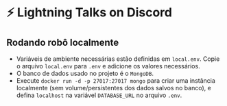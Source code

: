 # ⚡️ Lightning Talks on Discord

## Rodando robô localmente
- Variáveis de ambiente necessárias estão definidas em `local.env`. Copie o arquivo `local.env` para `.env` e adicione os valores necessários.
- O banco de dados usado no projeto é o `MongoDB`.
- Execute `docker run -d -p 27017:27017 mongo` para criar uma instância localmente (sem volume/persistentes dos dados salvos no banco), e defina `localhost` na variável `DATABASE_URL` no arquivo `.env`.
